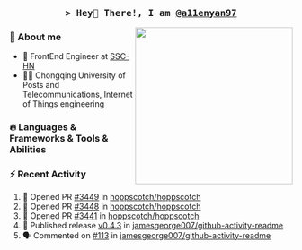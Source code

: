 <h3 align="center">
        <samp>&gt; Hey👋 There!, I am
                <b><a target="_blank" href="https://shahriarshafin.github.io/">@a11enyan97</a></b>
        </samp>
</h3>
<img src="https://media.giphy.com/media/Vuw9m5wXviFIQ/source.gif" width="280" height="auto" align="right"/>

### 👀 About me

- 💼 FrontEnd Engineer at [SSC-HN](https://www.ssc-hn.com/)
- :man_student:  Chongqing University of Posts and Telecommunications, Internet of Things engineering

### 🔥 Languages & Frameworks & Tools & Abilities

### :zap: Recent Activity
<!--START_SECTION:activity-->
1. 💪 Opened PR [#3449](https://github.com/hoppscotch/hoppscotch/pull/3449) in [hoppscotch/hoppscotch](https://github.com/hoppscotch/hoppscotch)
2. 💪 Opened PR [#3448](https://github.com/hoppscotch/hoppscotch/pull/3448) in [hoppscotch/hoppscotch](https://github.com/hoppscotch/hoppscotch)
3. 💪 Opened PR [#3441](https://github.com/hoppscotch/hoppscotch/pull/3441) in [hoppscotch/hoppscotch](https://github.com/hoppscotch/hoppscotch)
4. 🚀 Published release [v0.4.3](https://github.com/jamesgeorge007/github-activity-readme/releases/tag/v0.4.3) in [jamesgeorge007/github-activity-readme](https://github.com/jamesgeorge007/github-activity-readme)
5. 🗣 Commented on [#113](https://github.com/jamesgeorge007/github-activity-readme/pull/113#issuecomment-1740783108) in [jamesgeorge007/github-activity-readme](https://github.com/jamesgeorge007/github-activity-readme)
<!--END_SECTION:activity-->


<!---
a11enyan97/a11enyan97 is a ✨ special ✨ repository because its `README.md` (this file) appears on your GitHub profile.
You can click the Preview link to take a look at your changes.
--->
